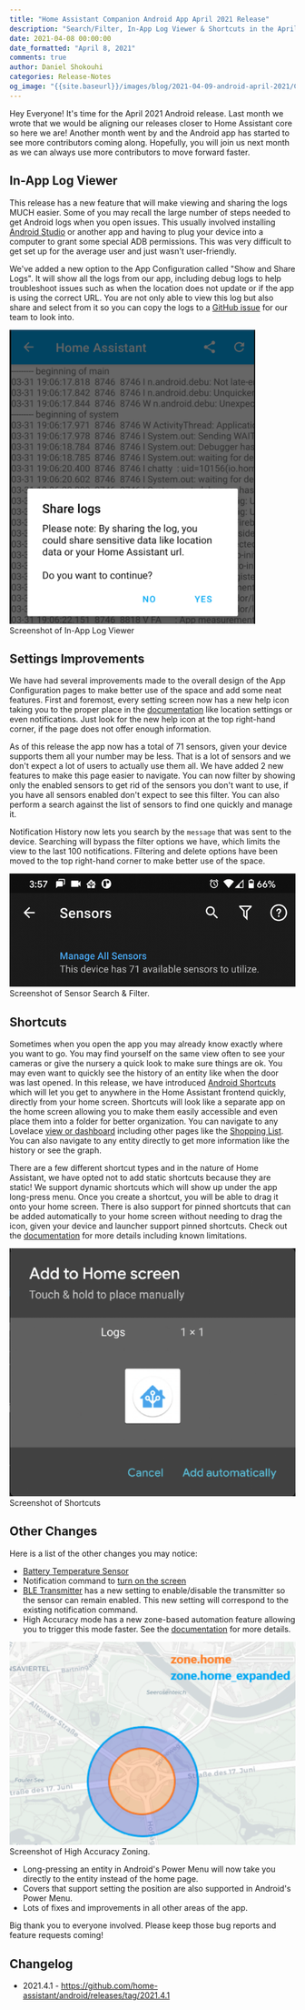 ```yaml
---
title: "Home Assistant Companion Android App April 2021 Release"
description: "Search/Filter, In-App Log Viewer & Shortcuts in the April 2021 Android Release"
date: 2021-04-08 00:00:00
date_formatted: "April 8, 2021"
comments: true
author: Daniel Shokouhi
categories: Release-Notes
og_image: "{{site.baseurl}}/images/blog/2021-04-09-android-april-2021/Companion.png"
---
```


Hey Everyone! It's time for the April 2021 Android release. Last month we wrote that we would be aligning our releases closer to Home Assistant core so here we are! Another month went by and the Android app has started to see more contributors coming along. Hopefully, you will join us next month as we can always use more contributors to move forward faster.

## In-App Log Viewer

This release has a new feature that will make viewing and sharing the logs MUCH easier. Some of you may recall the large number of steps needed to get Android logs when you open issues. This usually involved installing [Android Studio](https://developer.android.com/studio) or another app and having to plug your device into a computer to grant some special ADB permissions. This was very difficult to get set up for the average user and just wasn't user-friendly.

We've added a new option to the App Configuration called "Show and Share Logs". It will show all the logs from our app, including debug logs to help troubleshoot issues such as when the location does not update or if the app is using the correct URL. You are not only able to view this log but also share and select from it so you can copy the logs to a [GitHub issue](https://github.com/home-assistant/android/issues/new?assignees=&labels=bug&template=Bug_report.md&title=) for our team to look into.

<p class='img'>
<img src='/images/blog/2021-04-09-android-april-2021/log_viewer.png' alt='Screenshot of in-app log viewer'></a>
Screenshot of In-App Log Viewer
</p>

## Settings Improvements

We have had several improvements made to the overall design of the App Configuration pages to make better use of the space and add some neat features. First and foremost, every setting screen now has a new help icon taking you to the proper place in the [documentation](https://companion.home-assistant.io/) like location settings or even notifications. Just look for the new help icon at the top right-hand corner, if the page does not offer enough information.

As of this release the app now has a total of 71 sensors, given your device supports them all your number may be less. That is a lot of sensors and we don't expect a lot of users to actually use them all. We have added 2 new features to make this page easier to navigate. You can now filter by showing only the enabled sensors to get rid of the sensors you don't want to use, if you have all sensors enabled don't expect to see this filter. You can also perform a search against the list of sensors to find one quickly and manage it.

Notification History now lets you search by the `message` that was sent to the device. Searching will bypass the filter options we have, which limits the view to the last 100 notifications. Filtering and delete options have been moved to the top right-hand corner to make better use of the space.

<p class='img'>
<img src='/images/blog/2021-04-09-android-april-2021/action_bar.png' alt='Screenshot of Sensor Search and Filter'></a>
Screenshot of Sensor Search & Filter.
</p>

## Shortcuts

Sometimes when you open the app you may already know exactly where you want to go. You may find yourself on the same view often to see your cameras or give the nursery a quick look to make sure things are ok. You may even want to quickly see the history of an entity like when the door was last opened. In this release, we have introduced [Android Shortcuts](https://developer.android.com/guide/topics/ui/shortcuts) which will let you get to anywhere in the Home Assistant frontend quickly, directly from your home screen. Shortcuts will look like a separate app on the home screen allowing you to make them easily accessible and even place them into a folder for better organization. You can navigate to any Lovelace [view or dashboard](/dashboards/dashboards-and-views/) including other pages like the [Shopping List](/integrations/shopping_list/). You can also navigate to any entity directly to get more information like the history or see the graph.

There are a few different shortcut types and in the nature of Home Assistant, we have opted not to add static shortcuts because they are static! We support dynamic shortcuts which will show up under the app long-press menu. Once you create a shortcut, you will be able to drag it onto your home screen. There is also support for pinned shortcuts that can be added automatically to your home screen without needing to drag the icon, given your device and launcher support pinned shortcuts. Check out the [documentation](https://companion.home-assistant.io/docs/integrations/android-shortcuts) for more details including known limitations.

<p class='img'>
<img src='/images/blog/2021-04-09-android-april-2021/shortcuts.png' alt='Screenshot of Shortcuts'></a>
Screenshot of Shortcuts
</p>

## Other Changes

Here is a list of the other changes you may notice:

-  [Battery Temperature Sensor](https://companion.home-assistant.io/docs/core/sensors#battery-sensors)
-  Notification command to [turn on the screen](https://companion.home-assistant.io/docs/notifications/notification-commands#screen-on)
-  [BLE Transmitter](https://companion.home-assistant.io/docs/core/sensors#bluetooth-sensors) has a new setting to enable/disable the transmitter so the sensor can remain enabled. This new setting will correspond to the existing notification command.
-  High Accuracy mode has a new zone-based automation feature allowing you to trigger this mode faster. See the [documentation](https://companion.home-assistant.io/docs/core/location#high-accuracy-mode) for more details.

<p class='img'>
<img src='/images/blog/2021-04-09-android-april-2021/high_accuracy_zone.png' alt='Screenshot of High Accuracy Zoning'></a>
Screenshot of High Accuracy Zoning.
</p>

-  Long-pressing an entity in Android's Power Menu will now take you directly to the entity instead of the home page.
-  Covers that support setting the position are also supported in Android's Power Menu.
-  Lots of fixes and improvements in all other areas of the app.

Big thank you to everyone involved. Please keep those bug reports and feature requests coming!

## Changelog

- 2021.4.1 - https://github.com/home-assistant/android/releases/tag/2021.4.1
